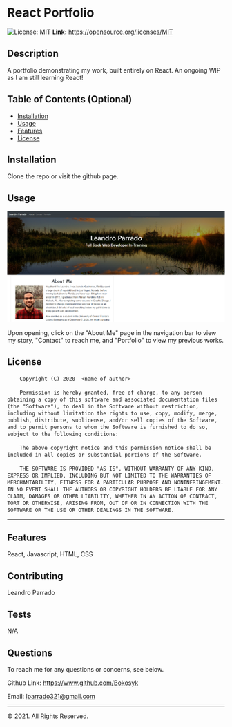 # React Portfolio
![License: MIT](https://img.shields.io/badge/License-MIT-yellow.svg) 
 <strong>Link:</strong> https://opensource.org/licenses/MIT


## Description 
A portfolio demonstrating my work, built entirely on React. An ongoing WIP as I am still learning React!

## Table of Contents (Optional)

* [Installation](#installation)
* [Usage](#usage)
* [Features](#features)
* [License](#license)


## Installation

Clone the repo or visit the github page.

## Usage 

![Screenshot](https://raw.githubusercontent.com/Bokosyk/React-Portfolio/main/public/images/Screenshot%20(116).png)

Upon opening, click on the "About Me" page in the navigation bar to view my story, "Contact" to reach me, and "Portfolio" to view my previous works.

## License

        Copyright (C) 2020  <name of author>
        
        Permission is hereby granted, free of charge, to any person obtaining a copy of this software and associated documentation files (the "Software"), to deal in the Software without restriction, including without limitation the rights to use, copy, modify, merge, publish, distribute, sublicense, and/or sell copies of the Software, and to permit persons to whom the Software is furnished to do so, subject to the following conditions:
        
        The above copyright notice and this permission notice shall be included in all copies or substantial portions of the Software.
        
        THE SOFTWARE IS PROVIDED "AS IS", WITHOUT WARRANTY OF ANY KIND, EXPRESS OR IMPLIED, INCLUDING BUT NOT LIMITED TO THE WARRANTIES OF MERCHANTABILITY, FITNESS FOR A PARTICULAR PURPOSE AND NONINFRINGEMENT. IN NO EVENT SHALL THE AUTHORS OR COPYRIGHT HOLDERS BE LIABLE FOR ANY CLAIM, DAMAGES OR OTHER LIABILITY, WHETHER IN AN ACTION OF CONTRACT, TORT OR OTHERWISE, ARISING FROM, OUT OF OR IN CONNECTION WITH THE SOFTWARE OR THE USE OR OTHER DEALINGS IN THE SOFTWARE.

---

## Features

React, Javascript, HTML, CSS

## Contributing

Leandro Parrado

## Tests

N/A

## Questions

To reach me for any questions or concerns, see below.

Github Link: https://www.github.com/Bokosyk 

Email: lparrado321@gmail.com

---

© 2021. All Rights Reserved.
